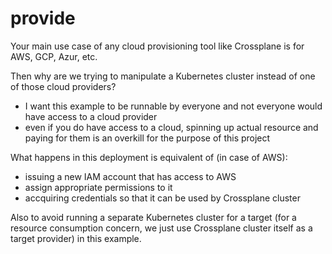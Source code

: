 # provide

Your main use case of any cloud provisioning tool like Crossplane is for AWS, GCP, Azur, etc.

Then why are we trying to manipulate a Kubernetes cluster instead of one of those cloud providers?

- I want this example to be runnable by everyone and not everyone would have access to a cloud provider
- even if you do have access to a cloud, spinning up actual resource and paying for them is an overkill for the purpose of this project

What happens in this deployment is equivalent of (in case of AWS):

- issuing a new IAM account that has access to AWS
- assign appropriate permissions to it
- accquiring credentials so that it can be used by Crossplane cluster

Also to avoid running a separate Kubernetes cluster for a target (for a resource consumption concern, we just use Crossplane cluster itself as a target provider) in this example.
